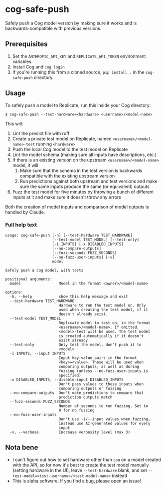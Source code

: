 # cog-safe-push

Safely push a Cog model version by making sure it works and is backwards-compatible with previous versions.

## Prerequisites

1. Set the `ANTHROPIC_API_KEY` and `REPLICATE_API_TOKEN` environment variables.
1. Install Cog and `cog login`
1. If you're running this from a cloned source, `pip install .` in the `cog-safe-push` directory.

## Usage

To safely push a model to Replicate, run this inside your Cog directory:

```
$ cog-safe-push --test-hardware=<hardware> <username>/<model-name>
```

This will:
1. Lint the predict file with ruff
1. Create a private test model on Replicate, named `<username>/<model-name>-test` running `<hardware>`
1. Push the local Cog model to the test model on Replicate
1. Lint the model schema (making sure all inputs have descriptions, etc.)
1. If there is an existing version on the upstream `<username>/<model-name>` model, it will
   1. Make sure that the schema in the test version is backwards compatible with the existing upstream version
   1. Run predictions against both upstream and test versions and make sure the same inputs produce the same (or equivalent) outputs
1. Fuzz the test model for five minutes by throwing a bunch of different inputs at it and make sure it doesn't throw any errors

Both the creation of model inputs and comparison of model outputs is handled by Claude.

### Full help text

```
usage: cog-safe-push [-h] [--test-hardware TEST_HARDWARE]
                     [--test-model TEST_MODEL] [--test-only]
                     [-i INPUTS] [-x DISABLED_INPUTS]
                     [--no-compare-outputs]
                     [--fuzz-seconds FUZZ_SECONDS]
                     [--no-fuzz-user-inputs] [-v]
                     model

Safely push a Cog model, with tests

positional arguments:
  model                 Model in the format <owner>/<model-name>

options:
  -h, --help            show this help message and exit
  --test-hardware TEST_HARDWARE
                        Hardware to run the test model on. Only
                        used when creating the test model, if it
                        doesn't already exist.
  --test-model TEST_MODEL
                        Replicate model to test on, in the format
                        <username>/<model-name>. If omitted,
                        <model>-test will be used. The test model
                        is created automatically if it doesn't
                        exist already
  --test-only           Only test the model, don't push it to
                        <model>
  -i INPUTS, --input INPUTS
                        Input key-value pairs in the format
                        <key>=<value>. These will be used when
                        comparing outputs, as well as during
                        fuzzing (unless --no-fuzz-user-inputs is
                        specified)
  -x DISABLED_INPUTS, --disable-input DISABLED_INPUTS
                        Don't pass values to these inputs when
                        comparing outputs or fuzzing
  --no-compare-outputs  Don't make predictions to compare that
                        prediction outputs match
  --fuzz-seconds FUZZ_SECONDS
                        Number of seconds to run fuzzing. Set to
                        0 for no fuzzing
  --no-fuzz-user-inputs
                        Don't use -i/--input values when fuzzing,
                        instead use AI-generated values for every
                        input
  -v, --verbose         Increase verbosity level (max 3)

```

## Nota bene

* I can't figure out how to set hardware other than `cpu` on a model created with the API, so for now it's best to create the test model manually (setting hardware in the UI), leave `--test-hardware` blank, and set `--test-model=<test-username>/<test-model-name>` instead
* This is alpha software. If you find a bug, please open an issue!
